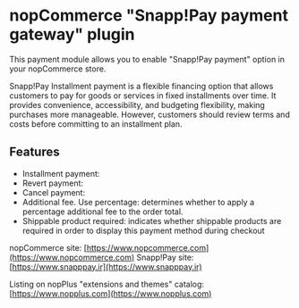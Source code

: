 # nopCommerce "Snapp!Pay payment gateway" plugin

This payment module allows you to enable "Snapp!Pay payment" option in your nopCommerce store.

Snapp!Pay Installment payment is a flexible financing option that allows customers to pay for goods or services in fixed installments over time. 
It provides convenience, accessibility, and budgeting flexibility, making purchases more manageable. However, customers should review terms and costs before committing to an installment plan.
## Features

* Installment payment:
* Revert payment:
* Cancel payment:
* Additional fee. Use percentage: determines whether to apply a percentage additional fee to the order total.
* Shippable product required: indicates whether shippable products are required in order to display this payment method during checkout

nopCommerce site: [https://www.nopcommerce.com](https://www.nopcommerce.com)
Snapp!Pay site: [https://www.snapppay.ir](https://www.snapppay.ir)

Listing on nopPlus "extensions and themes" catalog: [https://www.nopplus.com](https://www.nopplus.com)